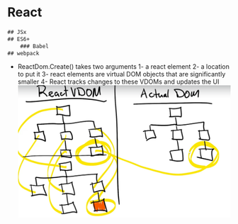 # React
    ## JSx
    ## ES6+
        ### Babel
    ## webpack
        

* ReactDom.Create() takes two arguments
1- a react element
2- a location to put it
3- react elements are virtual DOM objects that are significantly smaller
4- React tracks changes to these VDOMs and updates the UI
![picture 1](./images/9688b41e813fbdaf5e8392c1155d5d5c9035695424a6bca152fb1c0a26ef43e7.png)  

